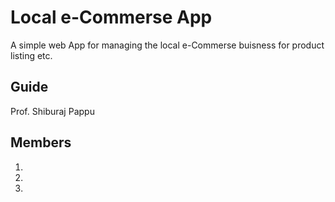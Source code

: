 # Local e-Commerse App

A simple web App for managing the local e-Commerse buisness for product listing etc.

## Guide
Prof. Shiburaj Pappu

## Members
1. 
2.
3.
